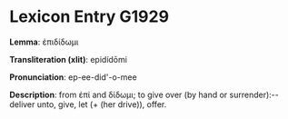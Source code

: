 # Lexicon Entry G1929

**Lemma**: ἐπιδίδωμι

**Transliteration (xlit)**: epidídōmi

**Pronunciation**: ep-ee-did'-o-mee

**Description**:
from ἐπί and δίδωμι; to give over (by hand or surrender):--deliver unto, give, let (+ (her drive)), offer.
